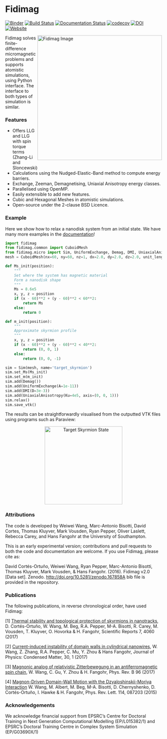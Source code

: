 # Fidimag


[![Binder](https://mybinder.org/badge.svg)](https://mybinder.org/v2/gh/computationalmodelling/fidimag/master)
[![Build Status](https://travis-ci.org/computationalmodelling/fidimag.svg?branch=master)](https://travis-ci.org/computationalmodelling/fidimag)
[![Documentation Status](https://readthedocs.org/projects/fidimag/badge/?version=latest)](http://fidimag.readthedocs.org/en/latest/?badge=latest)
[![codecov](https://codecov.io/gh/computationalmodelling/fidimag/branch/master/graph/badge.svg)](https://codecov.io/gh/computationalmodelling/fidimag)
[![DOI](https://zenodo.org/badge/DOI/10.5281/zenodo.167858.svg)](https://doi.org/10.5281/zenodo.167858)
[![Website](https://img.shields.io/website-up-down-green-red/http/shields.io.svg?label=Fidimag-Website)](http://computationalmodelling.github.io/fidimag/)

<img src="http://computationalmodelling.github.io/fidimag/figs/skyrmion.jpg" alt="Fidimag Image" width="400" align="right">

Fidimag solves finite-difference micromagnetic problems and supports atomistic simulations, using Python interface. The interface to both types of simulation is similar.

### Features
* Offers LLG and LLG with spin torque terms (Zhang-Li and Sloncewski)
* Calculations using the Nudged-Elastic-Band method to compute energy barriers.
* Exchange, Zeeman, Demagnetising, Uniaxial Anisotropy energy classes.
* Parallelised using OpenMP.
* Easily extensible to add new features.
* Cubic and Hexagonal Meshes in atomistic simulations.
* Open-source under the 2-clause BSD Licence.

### Example
Here we show how to relax a nanodisk system from an initial state. We have many more examples in the [documentation](http://fidimag.readthedocs.io/en/latest/?badge=latest)!

```python
import fidimag
from fidimag.common import CuboidMesh
from fidimag.micro import Sim, UniformExchange, Demag, DMI, UniaxialAnisotropy
mesh = CuboidMesh(nx=60, ny=60, nz=1, dx=2.0, dy=2.0, dz=2.0, unit_length=1e-9)

def Ms_init(position):
    """
    Set where the system has magnetic material
    Form a nanodisk shape
    """
    Ms = 8.6e5
    x, y, z = position
    if (x - 60)**2 + (y - 60)**2 < 60**2:
        return Ms
    else:
        return 0

def m_init(position):
    """
    Approximate skyrmion profile
    """
    x, y, z = position
    if (x - 60)**2 + (y - 60)**2 < 40**2:
        return (0, 0, 1)
    else:
        return (0, 0, -1)

sim = Sim(mesh, name='target_skyrmion')
sim.set_Ms(Ms_init)
sim.set_m(m_init)
sim.add(Demag())
sim.add(UniformExchange(A=1e-11))
sim.add(DMI(D=3e-3))
sim.add(UniaxialAnisotropy(Ku=4e5, axis=(0, 0, 1)))
sim.relax()
sim.save_vtk()
```
The results can be straightforwardly visualised from the outputted VTK files using programs such as Paraview:
<p align="center">
<img src="http://computationalmodelling.github.io/fidimag/figs/target.png" alt="Target Skyrmion State" width="250">
</p>




### Attributions 
The code is developed by Weiwei Wang, Marc-Antonio Bisotti, David Cortes, Thomas Kluyver, Mark Vousden, Ryan Pepper, Oliver Laslett, Rebecca Carey, and Hans Fangohr at the University of Southampton.

This is an early experimental version; contributions and pull requests to both the code and documentation are welcome.
If you use Fidimag, please cite as:

David Cortés-Ortuño, Weiwei Wang, Ryan Pepper, Marc-Antonio Bisotti, Thomas Kluyver, Mark Vousden, & Hans Fangohr. (2016). Fidimag v2.0 [Data set]. Zenodo. http://doi.org/10.5281/zenodo.167858A bib file is provided in the repository.

### Publications

The following publications, in reverse chronological order, have used Fidimag:

[1] [Thermal stability and topological protection of skyrmions in nanotracks](https://www.nature.com/articles/s41598-017-03391-8), D. Cortés-Ortuño, W. Wang, M. Beg, R.A. Pepper, M-A. Bisotti, R. Carey, M. Vousden, T. Kluyver, O. Hovorka & H. Fangohr, Scientific Reports 7, 4060 (2017)

[2] [Current-induced instability of domain walls in cylindrical nanowires](http://iopscience.iop.org/article/10.1088/1361-648X/aa9698/meta), W. Wang, Z. Zhang, R.A. Pepper, C. Mu, Y. Zhou & Hans Fangohr, Journal of Physics: Condensed Matter, 30, 1 (2017)

[3] [Magnonic analog of relativistic Zitterbewegung in an antiferromagnetic spin chain](https://journals.aps.org/prb/abstract/10.1103/PhysRevB.96.024430), W. Wang, C. Gu, Y. Zhou & H. Fangohr, Phys. Rev. B 96 (2017)

[4] [Magnon-Driven Domain-Wall Motion with the Dzyaloshinskii-Moriya Interaction](https://journals.aps.org/prl/abstract/10.1103/PhysRevLett.114.087203) W. Wang, M. Albert, M. Beg, M-A. Bisotti, D. Chernyshenko, D. Cortés-Ortuño, I. Hawke & H. Fangohr, Phys. Rev. Lett. 114, 087203 (2015)

### Acknowledgements
We acknowledge financial support from EPSRC’s Centre for Doctoral Training in Next Generation Computational Modelling (EP/L015382/1) and EPSRC’s Doctoral Training Centre in Complex System Simulation (EP/G03690X/1)
